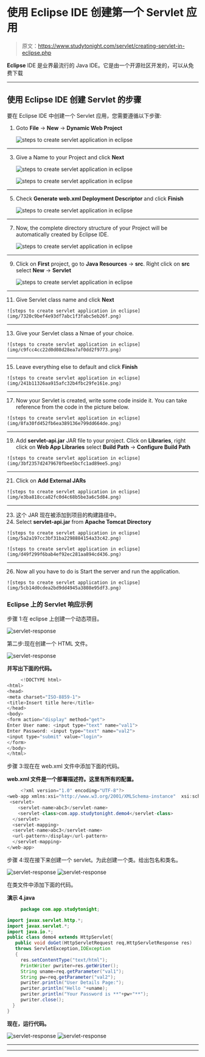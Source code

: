 # 使用 Eclipse IDE 创建第一个 Servlet 应用

> 原文：<https://www.studytonight.com/servlet/creating-servlet-in-eclipse.php>

**Eclipse** IDE 是业界最流行的 Java IDE。它是由一个开源社区开发的，可以从[](http://www.eclipse.org/)免费下载

* * *

## 使用 Eclipse IDE 创建 Servlet 的步骤

要在 Eclipse IDE 中创建一个 Servlet 应用，您需要遵循以下步骤:

1.  Goto **File** -> **New** -> **Dynamic Web Project**

    ![steps to create servlet application in eclipse](img/8a76e85f29840506c20366f4a29f79b7.png)

* * *

3.  Give a Name to your Project and click **Next**

    ![steps to create servlet application in eclipse](img/da3a286d4c5d403bbea2c594140fd2af.png)

    ![steps to create servlet application in eclipse](img/edd8335811dfdfeff478e3c1c9fa98db.png)

* * *

5.  Check **Generate web.xml Deployment Descriptor** and click **Finish**

    ![steps to create servlet application in eclipse](img/71aa4fd9cc043fb63ebde725c91d0594.png)

* * *

7.  Now, the complete directory structure of your Project will be automatically created by Eclipse IDE.

    ![steps to create servlet application in eclipse](img/a56d8c05a7285d31c005e5fbdc7523e8.png)

* * *

9.  Click on **First** project, go to **Java Resources** -> **src**. Right click on **src** select **New** -> **Servlet**

    ![steps to create servlet application in eclipse](img/c0421bdf8ef531306e8d9c5c9d2e1380.png)

* * *

11.  Give Servlet class name and click **Next**

    ![steps to create servlet application in eclipse](img/7320c9bef4e93df7abc1f3fabc5eb26f.png)

* * *

13.  Give your Servlet class a Nmae of your choice.

    ![steps to create servlet application in eclipse](img/c9fcc4cc22d0d08d28ea7af0dd2f9773.png)

* * *

15.  Leave everything else to default and click **Finish**

    ![steps to create servlet application in eclipse](img/241b11326aa915afc32b4fbc29fe161e.png)

* * *

17.  Now your Servlet is created, write some code inside it. You can take reference from the code in the picture below.

    ![steps to create servlet application in eclipse](img/8fa30fd452fb6ea389136e799dd664de.png)

* * *

19.  Add **servlet-api.jar** JAR file to your project. Click on **Libraries**, right click on **Web App Libraries** select **Build Path** -> **Configure Build Path**

    ![steps to create servlet application in eclipse](img/3bf2357d2479670fbee5bcfc1ad89ee5.png)

* * *

21.  Click on **Add External JARs**

    ![steps to create servlet application in eclipse](img/e3ba818cca82fc0d4c68b5be3a6c5d84.png)

* * *

23.  这个 JAR 现在被添加到项目的构建路径中。
24.  Select **servlet-api.jar** from **Apache Tomcat Directory**

    ![steps to create servlet application in eclipse](img/5a2a197cc3bf31ba2298884154a33c42.png)

    ![steps to create servlet application in eclipse](img/d49f299f6bab4ef92ec281aa894cd436.png)

* * *

26.  Now all you have to do is Start the server and run the application.

    ![steps to create servlet application in eclipse](img/5cb14d0cdea2bd9dd4945a3808e95df3.png)

### Eclipse 上的 Servlet 响应示例

步骤 1:在 eclipse 上创建一个动态项目。

![servlet-response](img/d58a49fe9d01331a1034b19405a02a48.png)

第二步:现在创建一个 HTML 文件。

![servlet-response](img/374ed209ec8ea7e110d170d538dcc730.png)

**并写出下面的代码。**

```java
	 <!DOCTYPE html>
<html>
<head>
<meta charset="ISO-8859-1">
<title>Insert title here</title>
</head>
<body>
<form action="display" method="get">
Enter User name: <input type="text" name="val1">
Enter Password: <input type="text" name="val2">
<input type="submit" value="login">
</form>
</body>
</html> 

```

步骤 3:现在在 web.xml 文件中添加下面的代码。

**web.xml 文件是一个部署描述符。这里有所有的配置。**

```java
	 <?xml version="1.0" encoding="UTF-8"?>
<web-app xmlns:xsi="http://www.w3.org/2001/XMLSchema-instance"  xsi:schemaLocation="http://xmlns.jcp.org/xml/ns/javaee http://xmlns.jcp.org/xml/ns/javaee/web-app_4_0.xsd" id="WebApp_ID" version="4.0">
 <servlet>
  	<servlet-name>abc3</servlet-name>
  	<servlet-class>com.app.studytonight.demo4</servlet-class>
  </servlet>
  <servlet-mapping>
  <servlet-name>abc3</servlet-name>
  <url-pattern>/display</url-pattern>
  </servlet-mapping>
</web-app> 

```

步骤 4:现在接下来创建一个 servlet。为此创建一个类。给出包名和类名。

![servlet-response](img/62691ccb91c2120411352d9e1b2c5baa.png)
![servlet-response](img/2e9fc9f6dc5b65e3634aaef2d507778f.png)

在类文件中添加下面的代码。

**演示 4.java**

```java
	 package com.app.studytonight;

import javax.servlet.http.*;
import javax.servlet.*;
import java.io.*;
public class demo4 extends HttpServlet{
   public void doGet(HttpServletRequest req,HttpServletResponse res)
   throws ServletException,IOException
   {
     res.setContentType("text/html");
     PrintWriter pwriter=res.getWriter();
     String uname=req.getParameter("val1");
     String pw=req.getParameter("val2");
     pwriter.println("User Details Page:");
     pwriter.println("Hello "+uname);
     pwriter.println("Your Password is **"+pw+"**");
     pwriter.close();
  }
} 

```

**现在，运行代码。**

![servlet-response](img/6aae0c6dac84de8cfc5f2aeb46d60989.png)
![servlet-response](img/5c688c3574ed0ed9adbfdfbf1a616b7a.png)

* * *

* * *